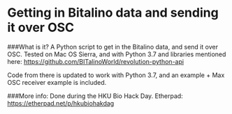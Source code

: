 # Getting in Bitalino data and sending it over OSC

###What is it?
A Python script to get in the Bitalino data, and send it over OSC.
Tested on Mac OS Sierra, and with Python 3.7 and libraries mentioned here:
https://github.com/BITalinoWorld/revolution-python-api

Code from there is updated to work with Python 3.7, and an example + Max OSC receiver example is included.

###More info: 
Done during the HKU Bio Hack Day.
Etherpad: https://etherpad.net/p/hkubiohakdag

